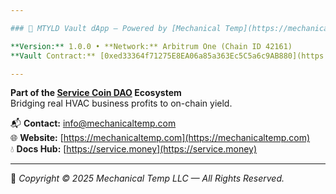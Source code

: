 ```yaml
---

### 🧾 MTYLD Vault dApp — Powered by [Mechanical Temp](https://mechanicaltemp.com/)

**Version:** 1.0.0 • **Network:** Arbitrum One (Chain ID 42161)  
**Vault Contract:** [0xed33364f71275E8EA06a85a363Ec5C5a6c9AB880](https://arbiscan.io/address/0xed33364f71275E8EA06a85a363Ec5C5a6c9AB880)

---
```


**Part of the [Service Coin DAO](https://github.com/servicecoinrwb) Ecosystem**  
Bridging real HVAC business profits to on-chain yield.

📬 **Contact:** [info@mechanicaltemp.com](mailto:info@mechanicaltemp.com)  
🌐 **Website:** [https://mechanicaltemp.com](https://mechanicaltemp.com)  
💧 **Docs Hub:** [https://service.money](https://service.money)

---

🧱 *Copyright © 2025 Mechanical Temp LLC — All Rights Reserved.*
